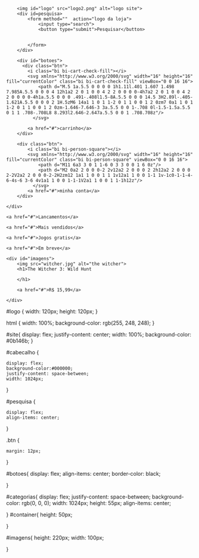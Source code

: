 <!DOCTYPE html>
<html lang="pt-br">
<head>
    <meta charset="UTF-8">
    <meta http-equiv="X-UA-Compatible" content="IE=edge">
    <meta name="viewport" content="width=device-width, initial-scale=1.0">
    <title>loja</title>
    <link rel="stylesheet" href="loja.css">
    
</head>
<body>
    <div id="site"> 

    

        <img id="logo" src="logo2.png" alt="logo site">
        <div id=pesquisa>
            <form method=""  action="logo da loja">
                <input type="search">
                <button type="submit">Pesquisar</button>


            </form>
        </div>

        <div id="botoes">
          <div class="btn">
            <i class="bi bi-cart-check-fill"></i>
            <svg xmlns="http://www.w3.org/2000/svg" width="16" height="16" fill="currentColor" class="bi bi-cart-check-fill" viewBox="0 0 16 16">
                <path d="M.5 1a.5.5 0 0 0 0 1h1.11l.401 1.607 1.498 7.985A.5.5 0 0 0 4 12h1a2 2 0 1 0 0 4 2 2 0 0 0 0-4h7a2 2 0 1 0 0 4 2 2 0 0 0 0-4h1a.5.5 0 0 0 .491-.408l1.5-8A.5.5 0 0 0 14.5 3H2.89l-.405-1.621A.5.5 0 0 0 2 1H.5zM6 14a1 1 0 1 1-2 0 1 1 0 0 1 2 0zm7 0a1 1 0 1 1-2 0 1 1 0 0 1 2 0zm-1.646-7.646-3 3a.5.5 0 0 1-.708 0l-1.5-1.5a.5.5 0 1 1 .708-.708L8 8.293l2.646-2.647a.5.5 0 0 1 .708.708z"/>
              </svg>

            <a href="#">carrinho</a>
        </div>

        <div class="btn">
            <i class="bi bi-person-square"></i>
            <svg xmlns="http://www.w3.org/2000/svg" width="16" height="16" fill="currentColor" class="bi bi-person-square" viewBox="0 0 16 16">
                <path d="M11 6a3 3 0 1 1-6 0 3 3 0 0 1 6 0z"/>
                <path d="M2 0a2 2 0 0 0-2 2v12a2 2 0 0 0 2 2h12a2 2 0 0 0 2-2V2a2 2 0 0 0-2-2H2zm12 1a1 1 0 0 1 1 1v12a1 1 0 0 1-1 1v-1c0-1-1-4-6-4s-6 3-6 4v1a1 1 0 0 1-1-1V2a1 1 0 0 1 1-1h12z"/>
              </svg>
            <a href="#">minha conta</a>
        </div>
        
    </div>
    
</div>

<div id="cabecalho">
</div>


</div>

</div>


<div id="categorias">

    <a href="#">Lancamentos</a>

    <a href="#">Mais vendidos</a>

    <a href="#">Jogos gratis</a>

    <a href="#">Em breve</a>



</div>




<div id="container">

    <div id="imagens">
        <img src="witcher.jpg" alt="the witcher">
        <h1>The Witcher 3: Wild Hunt

        </h1>

        <a href="#">R$ 15,99</a>


   </div>

   


    </div>



</div>







</body>
</html>





#logo {
    width: 120px;
    height: 120px;
}

html {
width: 100%;
background-color: rgb(255, 248, 248);
}


#site{
    display: flex;
    justify-content: center;
    width: 100%;
    background-color: #0b146b;
}

#cabecalho {
   
    display: flex;
    background-color:#000000;
    justify-content: space-between;
    width: 1024px;
}

#pesquisa {
    
    display: flex;
    align-items: center;
}

.btn {
    
    margin: 12px;
  
}

#botoes{
display: flex;
align-items: center;
border-color: black;

}

#categorias{
    display: flex;
    justify-content: space-between;
    background-color: rgb(0, 0, 0);
    width: 1024px;
    height: 55px;
    align-items: center;



}
#container{
    height: 50px;
   
}

#imagens{
    height: 220px;
    width: 100px;


}


